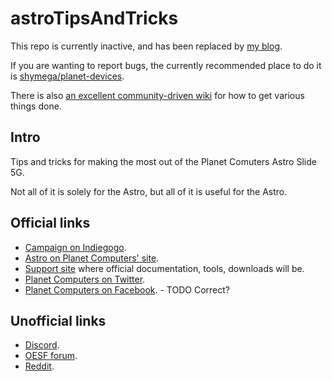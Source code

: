 # astroTipsAndTricks

This repo is currently inactive, and has been replaced by [my blog](https://www.randomksandom.com/astro/).

If you are wanting to report bugs, the currently recommended place to do it is [shymega/planet-devices](https://github.com/shymega/planet-devices).

There is also [an excellent community-driven wiki](https://github.com/shymega/planet-devices/wiki) for how to get various things done.

## Intro

Tips and tricks for making the most out of the Planet Comuters Astro Slide 5G.

Not all of it is solely for the Astro, but all of it is useful for the Astro.

## Official links

* [Campaign on Indiegogo](https://www.indiegogo.com/projects/astro-slide-5g-transformer/x/18302490#/).
* [Astro on Planet Computers' site](https://store.planetcom.co.uk/products/astro-slide).
* [Support site](https://support.planetcom.co.uk/index.php/Main_Page) where official documentation, tools, downloads will be.
* [Planet Computers on Twitter](https://twitter.com/planetcom2017/).
* [Planet Computers on Facebook](https://www.facebook.com/planetcom). - TODO Correct?

## Unofficial links

* [Discord](https://discord.gg/FJA5hj3x8V).
* [OESF forum](https://www.oesf.org/forum/index.php?board=215.0).
* [Reddit](https://www.reddit.com/r/AstroSlide/).
